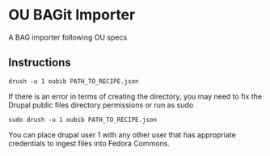 # OU BAGit Importer

A BAG importer following OU specs

## Instructions

    drush -u 1 oubib PATH_TO_RECIPE.json

If there is an error in terms of creating the directory, you may need to fix
the Drupal public files directory permissions or run as sudo

    sudo drush -u 1 oubib PATH_TO_RECIPE.json

You can place drupal user 1 with any other user that has appropriate
credentials to ingest files into Fedora Commons.
